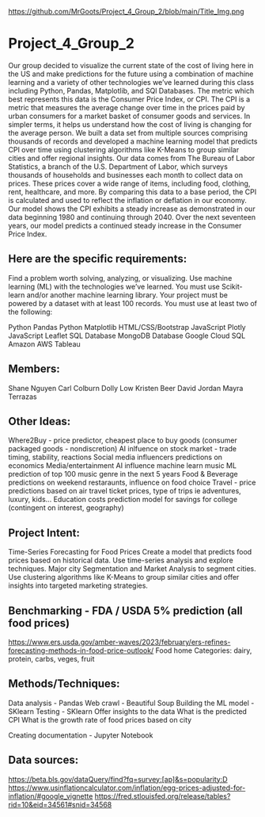 https://github.com/MrGoots/Project_4_Group_2/blob/main/Title_Img.png

# Project_4_Group_2
Our group decided to visualize the current state of the cost of living here in the US and make predictions for the future using a combination of machine learning and a variety of other technologies we’ve learned during this class including Python, Pandas, Matplotlib, and SQl Databases.
 The metric which best represents this data is the Consumer Price Index, or CPI. The CPI is a metric that measures the average change over time in the prices paid by urban consumers for a market basket of consumer goods and services. In simpler terms, it helps us understand how the cost of living is changing for the average person.
 We built a data set from multiple sources comprising thousands of records and developed a machine learning model that predicts CPI over time using clustering algorithms like K-Means to group similar cities and offer regional insights.
Our data comes from The Bureau of Labor Statistics, a branch of the U.S. Department of Labor, which surveys thousands of households and businesses each month to collect data on prices. These prices cover a wide range of items, including food, clothing, rent, healthcare, and more. By comparing this data to a base period, the CPI is calculated and used to reflect the inflation or deflation in our economy.
Our model shows the CPI exhibits a steady increase as demonstrated in our data beginning 1980 and continuing through 2040. Over the next seventeen years, our model predicts a continued steady increase in the Consumer Price Index. 


## Here are the specific requirements:
Find a problem worth solving, analyzing, or visualizing.
Use machine learning (ML) with the technologies we’ve learned.
You must use Scikit-learn and/or another machine learning library.
Your project must be powered by a dataset with at least 100 records.
You must use at least two of the following:

Python Pandas
Python Matplotlib
HTML/CSS/Bootstrap
JavaScript Plotly
JavaScript Leaflet
SQL Database
MongoDB Database
Google Cloud SQL
Amazon AWS
Tableau

## Members:
Shane Nguyen
Carl Colburn
Dolly Low
Kristen Beer
David Jordan
Mayra Terrazas


## Other Ideas:
Where2Buy - price predictor, cheapest place to buy goods (consumer packaged goods - nondiscretion)
AI inlfuence on stock market - trade timing, stability, reactions
Social media influencers predictions on economics
Media/entertainment AI influence machine learn music 
ML prediction of top 100 music genre in the next 5 years
Food & Beverage predictions on weekend restaraunts, influence on food choice 
Travel - price predictions based on air travel ticket prices, type of trips ie adventures, luxury, kids... 
Education costs prediction model for savings for college (contingent on interest, geography)

## Project Intent:
Time-Series Forecasting for Food Prices
Create a model that predicts food prices based on historical data. Use time-series analysis and explore techniques. Major city Segmentation and Market Analysis to segment cities. Use clustering algorithms like K-Means to group similar cities and offer insights into targeted marketing strategies.

## Benchmarking - FDA / USDA 5% prediction (all food prices)
https://www.ers.usda.gov/amber-waves/2023/february/ers-refines-forecasting-methods-in-food-price-outlook/
Food home 
Categories: dairy, protein, carbs, veges, fruit

## Methods/Techniques:

Data analysis - Pandas
Web crawl - Beautiful Soup
Building the ML model - SKlearn
Testing - SKlearn
Offer insights to the data
    What is the predicted CPI
    What is the growth rate of food prices based on city


Creating documentation - Jupyter Notebook

## Data sources:
https://beta.bls.gov/dataQuery/find?fq=survey:[ap]&s=popularity:D
https://www.usinflationcalculator.com/inflation/egg-prices-adjusted-for-inflation/#google_vignette
https://fred.stlouisfed.org/release/tables?rid=10&eid=34561#snid=34568
